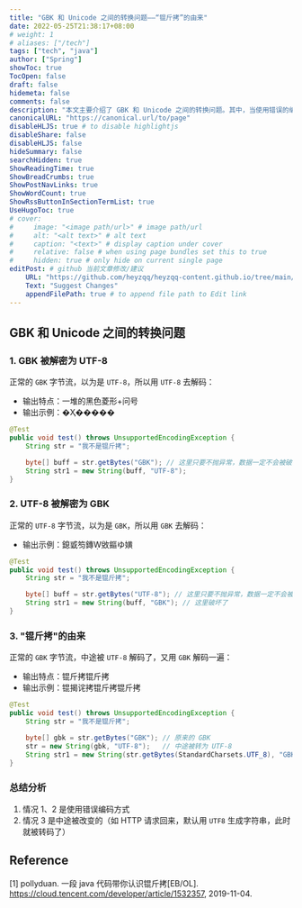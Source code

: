 ```yaml
---
title: "GBK 和 Unicode 之间的转换问题——“锟斤拷”的由来"
date: 2022-05-25T21:38:17+08:00
# weight: 1
# aliases: ["/tech"]
tags: ["tech", "java"]
author: ["Spring"]
showToc: true
TocOpen: false
draft: false
hidemeta: false
comments: false
description: "本文主要介绍了 GBK 和 Unicode 之间的转换问题。其中，当使用错误的编码方式进行转换时，会产生乱码现象，例如将正常的 GBK 字节流以 UTF-8 解码或将正常的 UTF-8 字节流以 GBK 解码。此外，在某些场景中，由于中途被改变，导致输出的字符串出现乱码，例如在 HTTP 请求回来默认使用 UTF8 生成字符串。"
canonicalURL: "https://canonical.url/to/page"
disableHLJS: true # to disable highlightjs
disableShare: false
disableHLJS: false
hideSummary: false
searchHidden: true
ShowReadingTime: true
ShowBreadCrumbs: true
ShowPostNavLinks: true
ShowWordCount: true
ShowRssButtonInSectionTermList: true
UseHugoToc: true
# cover:
#     image: "<image path/url>" # image path/url
#     alt: "<alt text>" # alt text
#     caption: "<text>" # display caption under cover
#     relative: false # when using page bundles set this to true
#     hidden: true # only hide on current single page
editPost: # github 当前文章修改/建议
    URL: "https://github.com/heyzqq/heyzqq-content.github.io/tree/main/content"
    Text: "Suggest Changes"
    appendFilePath: true # to append file path to Edit link
---
```


## GBK 和 Unicode 之间的转换问题

### 1. GBK 被解密为 UTF-8

正常的 `GBK` 字节流，以为是 `UTF-8`，所以用 `UTF-8` 去解码：

- 输出特点：一堆的黑色菱形+问号
- 输出示例：�Ҳ�����

```java
@Test
public void test() throws UnsupportedEncodingException {
    String str = "我不是锟斤拷";

    byte[] buff = str.getBytes("GBK"); // 这里只要不抛异常，数据一定不会被破坏
    String str1 = new String(buff, "UTF-8");
}
```

### 2. UTF-8 被解密为 GBK

正常的 `UTF-8` 字节流，以为是 `GBK`，所以用 `GBK` 去解码：

- 输出示例：鎴戜笉鏄敓鏂ゆ嫹

```JAVA
@Test
public void test() throws UnsupportedEncodingException {
    String str = "我不是锟斤拷";

    byte[] buff = str.getBytes("UTF-8"); // 这里只要不抛异常，数据一定不会被破坏
    String str1 = new String(buff, "GBK"); // 这里破坏了
}
```

### 3. "锟斤拷"的由来

正常的 `GBK` 字节流，中途被 `UTF-8` 解码了，又用 `GBK` 解码一遍：

- 输出特点：锟斤拷锟斤拷
- 输出示例：锟揭诧拷锟斤拷锟斤拷

```JAVA
@Test
public void test() throws UnsupportedEncodingException {
    String str = "我不是锟斤拷";

    byte[] gbk = str.getBytes("GBK"); // 原来的 GBK
    str = new String(gbk, "UTF-8");   // 中途被转为 UTF-8
    String str1 = new String(str.getBytes(StandardCharsets.UTF_8), "GBK");
}
```

### 总结分析

1. 情况 1、2 是使用错误编码方式
2. 情况 3 是中途被改变的（如 HTTP 请求回来，默认用 `UTF8` 生成字符串，此时就被转码了）

## Reference

[1] pollyduan. 一段 java 代码带你认识锟斤拷[EB/OL]. https://cloud.tencent.com/developer/article/1532357, 2019-11-04.  
